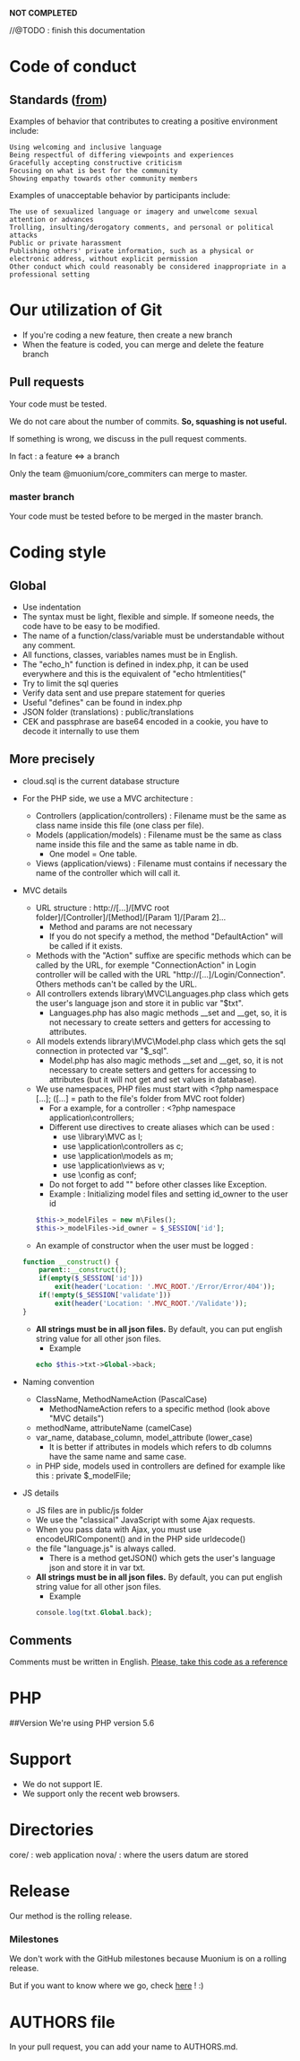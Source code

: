 **NOT COMPLETED**

//@TODO : finish this documentation

# Code of conduct

## Standards ([from](http://contributor-covenant.org/version/1/4/))

Examples of behavior that contributes to creating a positive environment include:

    Using welcoming and inclusive language
    Being respectful of differing viewpoints and experiences
    Gracefully accepting constructive criticism
    Focusing on what is best for the community
    Showing empathy towards other community members

Examples of unacceptable behavior by participants include:

    The use of sexualized language or imagery and unwelcome sexual attention or advances
    Trolling, insulting/derogatory comments, and personal or political attacks
    Public or private harassment
    Publishing others' private information, such as a physical or electronic address, without explicit permission
    Other conduct which could reasonably be considered inappropriate in a professional setting

# Our utilization of Git

- If you're coding a new feature, then create a new branch
- When the feature is coded, you can merge and delete the feature branch

## Pull requests

Your code must be tested.

We do not care about the number of commits. **So, squashing is not useful.**

If something is wrong, we discuss in the pull request comments.

In fact : a feature <=> a branch

Only the team @muonium/core_commiters  can merge to master.

### master branch

Your code must be tested before to be merged in the master branch.

# Coding style

## Global

- Use indentation
- The syntax must be light, flexible and simple. If someone needs, the code have to be easy to be modified.
- The name of a function/class/variable must be understandable without any comment.
- All functions, classes, variables names must be in English.
- The "echo_h" function is defined in index.php, it can be used everywhere and this is the equivalent of "echo htmlentities("
- Try to limit the sql queries
- Verify data sent and use prepare statement for queries
- Useful "defines" can be found in index.php
- JSON folder (translations) : public/translations
- CEK and passphrase are base64 encoded in a cookie, you have to decode it internally to use them

## More precisely
- cloud.sql is the current database structure

- For the PHP side, we use a MVC architecture :
    - Controllers (application/controllers) : Filename must be the same as class name inside this file (one class per file).
    - Models (application/models) : Filename must be the same as class name inside this file and the same as table name in db.
        - One model = One table.
    - Views (application/views) : Filename must contains if necessary the name of the controller which will call it.

- MVC details
    - URL structure : http://[...]/[MVC root folder]/[Controller]/[Method]/[Param 1]/[Param 2]...
        - Method and params are not necessary
        - If you do not specify a method, the method "DefaultAction" will be called if it exists.
    - Methods with the "Action" suffixe are specific methods which can be called by the URL, for exemple "ConnectionAction" in Login controller will be called with the URL "http://[...]/Login/Connection". Others methods can't be called by the URL.
    - All controllers extends library\MVC\Languages.php class which gets the user's language json and store it in public var "$txt".
        - Languages.php has also magic methods __set and __get, so, it is not necessary to create setters and getters for accessing to attributes.
    - All models extends library\MVC\Model.php class which gets the sql connection in protected var "$_sql".
        - Model.php has also magic methods __set and __get, so, it is not necessary to create setters and getters for accessing to attributes (but it will not get and set values in database).
    - We use namespaces, PHP files must start with <?php namespace [...]; ([...] = path to the file's folder from MVC root folder)
        - For a example, for a controller : <?php namespace application\controllers;
        - Different use directives to create aliases which can be used :
            - use \library\MVC as l;
            - use \application\controllers as c;
            - use \application\models as m;
            - use \application\views as v;
            - use \config as conf;
        - Do not forget to add "\" before other classes like Exception.
        - Example : Initializing model files and setting id_owner to the user id
        ```php
        $this->_modelFiles = new m\Files();
        $this->_modelFiles->id_owner = $_SESSION['id'];
        ```
    - An example of constructor when the user must be logged :
    ```php
    function __construct() {
        parent::__construct();
        if(empty($_SESSION['id']))
            exit(header('Location: '.MVC_ROOT.'/Error/Error/404'));
        if(!empty($_SESSION['validate']))
            exit(header('Location: '.MVC_ROOT.'/Validate'));
    }
    ```

    - **All strings must be in all json files.** By default, you can put english string value for all other json files.
        - Example
        ```php
        echo $this->txt->Global->back;
        ```

- Naming convention
    - ClassName, MethodNameAction (PascalCase)
        - MethodNameAction refers to a specific method (look above "MVC details")
    - methodName, attributeName (camelCase)
    - var_name, database_column, model_attribute (lower_case)
        - It is better if attributes in models which refers to db columns have the same name and same case.
    - in PHP side, models used in controllers are defined for example like this : private $_modelFile;

- JS details
    - JS files are in public/js folder
    - We use the "classical" JavaScript with some Ajax requests.
    - When you pass data with Ajax, you must use encodeURIComponent() and in the PHP side urldecode()
    - the file "language.js" is always called.
        - There is a method getJSON() which gets the user's language json and store it in var txt.
    - **All strings must be in all json files.** By default, you can put english string value for all other json files.
        - Example
        ```php
        console.log(txt.Global.back);
        ```

## Comments
Comments must be written in English.
[Please, take this code as a reference](https://github.com/muonium/core/blob/master/application/controllers/Login.php)

# PHP
##Version
We're using PHP version 5.6

# Support
- We do not support IE.
- We support only the recent web browsers.

# Directories

core/ : web application
nova/ : where the users datum are stored

# Release
Our method is the rolling release.

### Milestones
We don't work with the GitHub milestones because Muonium is on a rolling release.

But if you want to know where we go, check [here](https://muonium.ch/photon/Adventure) ! :)

# AUTHORS file

In your pull request, you can add your name to AUTHORS.md.

